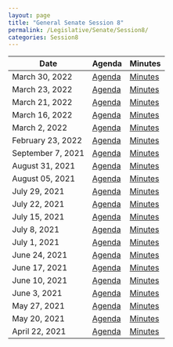 ```yaml
---
layout: page
title: "General Senate Session 8"
permalink: /Legislative/Senate/Session8/
categories: Session8
---
```


| Date              | Agenda                                                  | Minutes                                                   |
| ----------------- | ------------------------------------------------------- | --------------------------------------------------------- |
| March 30, 2022 | [Agenda](/Legislative/Senate/Session8/20220330_Agenda/) | [Minutes](/Legislative/Senate/Session8/20220330_Minutes/) |
| March 23, 2022 | [Agenda](/Legislative/Senate/Session8/20220323_Agenda/) | [Minutes](/Legislative/Senate/Session8/20220323_Minutes/) |
| March 21, 2022 | [Agenda](/Legislative/Senate/Session8/20220321_Agenda/) | [Minutes](/Legislative/Senate/Session8/20220321_Minutes/) |
| March 16, 2022 | [Agenda](/Legislative/Senate/Session8/20220316_Agenda/) | [Minutes](/Legislative/Senate/Session8/20220316_Minutes/) |
| March 2, 2022 | [Agenda](/Legislative/Senate/Session8/20220302_Agenda/) | [Minutes](/Legislative/Senate/Session8/20220302_Minutes/) |
| February 23, 2022 | [Agenda](/Legislative/Senate/Session8/20220223_Agenda/) | [Minutes](/Legislative/Senate/Session8/20220223_Minutes/) |
| September 7, 2021 | [Agenda](/Legislative/Senate/Session8/20210907_Agenda/) | [Minutes](/Legislative/Senate/Session8/20210907_Minutes/) |
| August 31, 2021   | [Agenda](/Legislative/Senate/Session8/20210831_Agenda/) | [Minutes](/Legislative/Senate/Session8/20210831_Minutes/) |
| August 05, 2021   | [Agenda](/Legislative/Senate/Session8/20210805_Agenda/) | [Minutes](/Legislative/Senate/Session8/20210805_Minutes/) |
| July 29, 2021     | [Agenda](/Legislative/Senate/Session8/20210729_Agenda/) | [Minutes](/Legislative/Senate/Session8/20210729_Minutes/) |
| July 22, 2021     | [Agenda](/Legislative/Senate/Session8/20210722_Agenda/) | [Minutes](/Legislative/Senate/Session8/20210722_Minutes/) |
| July 15, 2021     | [Agenda](/Legislative/Senate/Session8/20210715_Agenda/) | [Minutes](/Legislative/Senate/Session8/20210715_Minutes/) |
| July 8, 2021      | [Agenda](/Legislative/Senate/Session8/20210708_Agenda/) | [Minutes](/Legislative/Senate/Session8/20210708_Minutes/) |
| July 1, 2021      | [Agenda](/Legislative/Senate/Session8/20210701_Agenda/) | [Minutes](/Legislative/Senate/Session8/20210701_Minutes/) |
| June 24, 2021     | [Agenda](/Legislative/Senate/Session8/20210624_Agenda/) | [Minutes](/Legislative/Senate/Session8/20210624_Minutes/) |
| June 17, 2021     | [Agenda](/Legislative/Senate/Session8/20210617_Agenda/) | [Minutes](/Legislative/Senate/Session8/20210617_Minutes/) |
| June 10, 2021     | [Agenda](/Legislative/Senate/Session8/20210610_Agenda/) | [Minutes](/Legislative/Senate/Session8/20210610_Minutes/) |
| June 3, 2021      | [Agenda](/Legislative/Senate/Session8/20210603_Agenda/) | [Minutes](/Legislative/Senate/Session8/20210603_Minutes/) |
| May 27, 2021      | [Agenda](/Legislative/Senate/Session8/20210527_Agenda/) | [Minutes](/Legislative/Senate/Session8/20210527_Minutes/) |
| May 20, 2021      | [Agenda](/Legislative/Senate/Session8/20210520_Agenda/) | [Minutes](/Legislative/Senate/Session8/20210520_Minutes/) |
| April 22, 2021    | [Agenda](/Legislative/Senate/Session8/20210422_Agenda/) | [Minutes](/Legislative/Senate/Session8/20210422_Minutes/) |
